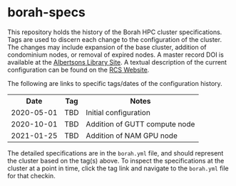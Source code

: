 # borah-specs

This repository holds the history of the Borah HPC cluster specifications.
Tags are used to discern each change to the configuration of the cluster.  The
changes may include expansion of the base cluster, addition of condominium
nodes, or removal of expired nodes.  A master record DOI is available at the
[Albertsons Library Site](https://scholarworks.boisestate.edu/oit/3/).  A
textual description of the current configuration can be found on the
[RCS Website](https://www.boisestate.edu/rcs/hpc/).

The following are links to specific tags/dates of the configuration history.

<table>
<tr><th>Date</th><th>Tag</th><th>Notes</th></tr>
<tr><td>2020-05-01</td><td>TBD</td><td>Initial configuration</td></tr>
<tr><td>2020-10-01</td><td>TBD</td><td>Addition of GUTT compute node</td></tr>
<tr><td>2021-01-25</td><td>TBD</td><td>Addition of NAM GPU node</td></tr>
</table>

The detailed specifications are in the `borah.yml` file, and should represent
the cluster based on the tag(s) above.  To inspect the specifications at the
cluster at a point in time, click the tag link and navigate to the `borah.yml`
file for that checkin.
